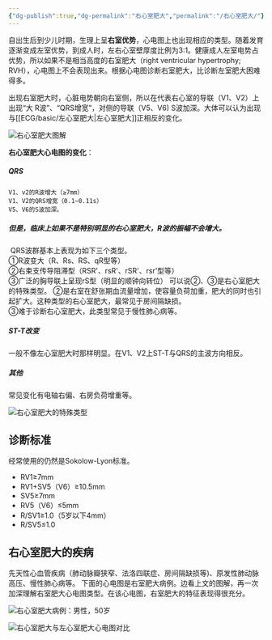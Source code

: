 ```yaml
---
{"dg-publish":true,"dg-permalink":"右心室肥大","permalink":"/右心室肥大/"}
---
```


自出生后到少儿时期，生理上呈**右室优势**，心电图上也出现相应的类型。随着发育逐渐变成左室优势，到成人时，左右心室壁厚度比例为3:1。健康成人左室电势占优势，所以如果不是相当高度的右室肥大（right ventricular hypertrophy; RVH），心电图上不会表现出来。根据心电图诊断右室肥大，比诊断左室肥大困难得多。

出现右室肥大时，心脏电势朝向右室侧，所以在代表右心室的导联（V1、V2）上出现“大 R波”、“QRS增宽”，对侧的导联（V5、V6) S波加深。大体可以认为出现与[[ECG/basic/左心室肥大\|左心室肥大]]正相反的变化。

![右心室肥大图解](https://file.tsu.tw/d/file/20161209/6dc822e951467285372538bf5be6eda3.jpg)

**右心室肥大心电图的变化**：
##### QRS
	V1、v2的R波增大（≥7mm）  
	V1、V2的QRS增宽（0.1~0.11s）  
	V5、V6的S波加深。
##### 但是，临床上如果不是特别明显的右心室肥大，R波的振幅不会增大。
 QRS波群基本上表现为如下三个类型。  
	①R波变大（R、Rs、RS、qR型等）  
	②右束支传导阻滞型（RSR'、rsR'、rSR'、rsr'型等）  
	③广泛的胸导联上呈现rS型（明显的顺钟向转位）
可以说②、③是右心室肥大的特殊类型。
	②是右室在舒张期血流量增加，使容量负荷加重，肥大的同时也引起扩大。这种类型的右心室肥大，最常见于房间隔缺损。  
	③难于诊断右心室肥大，此类型常见于慢性肺心病等。
##### ST-T改变
一般不像左心室肥大时那样明显。在V1、V2上ST-T与QRS的主波方向相反。
##### 其他
常见变化有电轴右偏、右房负荷增重等。

![右心室肥大的特殊类型](https://file.tsu.tw/d/file/20161209/2eee86a523fb2d5c5d2c3b3070814464.jpg)
## 诊断标准
经常使用的仍然是Sokolow-Lyon标准。
-   RV1≥7mm
-   RV1+SV5（V6）≥10.5mm
-   SV5≥7mm
-   RV5（V6）≤5mm
-   R/SV1≥1.0（5岁以下4mm）
-   R/SV5≤1.0
## 右心室肥大的疾病
先天性心血管疾病（肺动脉瓣狭窄、法洛四联症、房间隔缺损等)、原发性肺动脉高压、慢性肺心病等。
下面的心电图是右室肥大病例。边看上文的图解，再一次加深理解右室肥大心电图类型。在该心电图，右室肥大的特征表现得很充分。

![右心室肥大病例：男性，50岁](https://file.tsu.tw/d/file/20161209/eb6b8fb42211bcc10cd7e9fff9667330.jpg)

![右心室肥大与左心室肥大心电图对比](https://file.tsu.tw/d/file/20161209/81e0052f8927555206a5a8f4391a0733.jpg)
